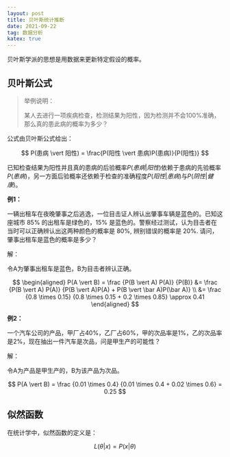 ```yaml
---
layout: post
title: 贝叶斯统计推断
date: 2021-09-22
tag: 数据分析
katex: true
---
```


贝叶斯学派的思想是用数据来更新特定假设的概率。

## 贝叶斯公式

> 举例说明：
>
> 某人去进行一项疾病检查，检测结果为阳性，因为检测并不会100%准确，那么真的患此病的概率为多少？

公式由贝叶斯公式给出：

$$
P(患病 \vert 阳性) = \frac{P(阳性 \vert 患病)P(患病)}{P(阳性)}
$$

已知检查结果为阳性并且真的患病的后验概率$P(患病 \vert 阳性)$依赖于患病的先验概率$P(患病)$，另一方面后验概率还依赖于检查的准确程度$P(阳性 \vert 患病)$与$P(阴性 \vert 健康)$。

**例1：**

一辆出租车在夜晚肇事之后逃逸，一位目击证人辨认出肇事车辆是蓝色的。已知这座城市 85% 的出租车是绿色的，15% 是蓝色的。警察经过测试，认为目击者在当时可以正确辨认出这两种颜色的概率是 80%, 辨别错误的概率是 20%. 请问，肇事出租车是蓝色的概率是多少？

解：

令A为肇事出租车是蓝色，B为目击者辨认正确。

$$
\begin{aligned}
P(A \vert B) = \frac {P(B \vert A) P(A)} {P(B)} &= \frac {P(B \vert A) P(A)} {P(B \vert A)P(A) + P(B \vert \bar A)P(\bar A)} \\
&= \frac {0.8 \times 0.15} {0.8 \times 0.15 + 0.2 \times 0.85} \approx 0.41
\end{aligned}
$$

**例2：**

一个汽车公司的产品，甲厂占40%，乙厂占60%，甲的次品率是1%，乙的次品率是2%，现在抽出一件汽车是次品，问是甲生产的可能性？

解：

令A为产品是甲生产的，B为该产品为次品。

$$
P(A \vert B) = \frac {0.01 \times 0.4} {0.01 \times 0.4 + 0.02 \times 0.6} = 0.25
$$

## 似然函数

在统计学中，似然函数的定义是：

$$
L(\theta \vert x) = P(x \vert \theta)
$$
